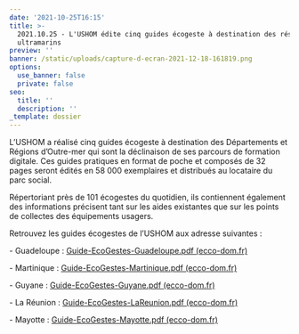 ```yaml
---
date: '2021-10-25T16:15'
title: >-
  2021.10.25 - L'USHOM édite cinq guides écogeste à destination des résidents
  ultramarins 
preview: ''
banner: /static/uploads/capture-d-ecran-2021-12-18-161819.png
options:
  use_banner: false
  private: false
seo:
  title: ''
  description: ''
_template: dossier
---
```


L’USHOM a réalisé cinq guides écogeste à destination des Départements et Régions d’Outre-mer qui sont la déclinaison de ses parcours de formation digitale. Ces guides pratiques en format de poche et composés de 32 pages seront édités en 58 000 exemplaires et distribués au locataire du parc social.

Répertoriant près de 101 écogestes du quotidien, ils contiennent également des informations précisent tant sur les aides existantes que sur les points de collectes des équipements usagers.

Retrouvez les guides écogestes de l’USHOM aux adresse suivantes :

\- Guadeloupe : [Guide-EcoGestes-Guadeloupe.pdf (ecco-dom.fr)](https://ecco-dom.fr/wp-content/uploads/2021/12/Guide-EcoGestes-Guadeloupe.pdf)

\- Martinique : [Guide-EcoGestes-Martinique.pdf (ecco-dom.fr)](https://ecco-dom.fr/wp-content/uploads/2021/12/Guide-EcoGestes-Martinique.pdf)

\- Guyane : [Guide-EcoGestes-Guyane.pdf (ecco-dom.fr)](https://ecco-dom.fr/wp-content/uploads/2021/12/Guide-EcoGestes-Guyane.pdf)

\- La Réunion : [Guide-EcoGestes-LaReunion.pdf (ecco-dom.fr)](https://ecco-dom.fr/wp-content/uploads/2021/12/Guide-EcoGestes-LaReunion.pdf)

\- Mayotte : [Guide-EcoGestes-Mayotte.pdf (ecco-dom.fr)](https://ecco-dom.fr/wp-content/uploads/2021/12/Guide-EcoGestes-Mayotte.pdf)
